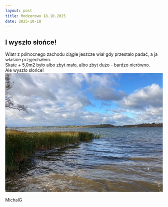 ```yaml
---
layout: post
title: Modzerowo 18.10.2025
date: 2025-10-18
---
```


## I wyszło słońce!  

Wiatr z północnego zachodu ciągle jeszcze wiał gdy przestało padać, a ja właśnie przyjechałem.  
Skate + 5,0m2 było albo zbyt mało, albo zbyt dużo - bardzo nierówno.  
Ale wyszło słońce!
![słońce](https://raw.githubusercontent.com/naspocie/blog/master/images/2025-10-18-Modzerowo/slonce.jpg "słońce")  

MichalG  
